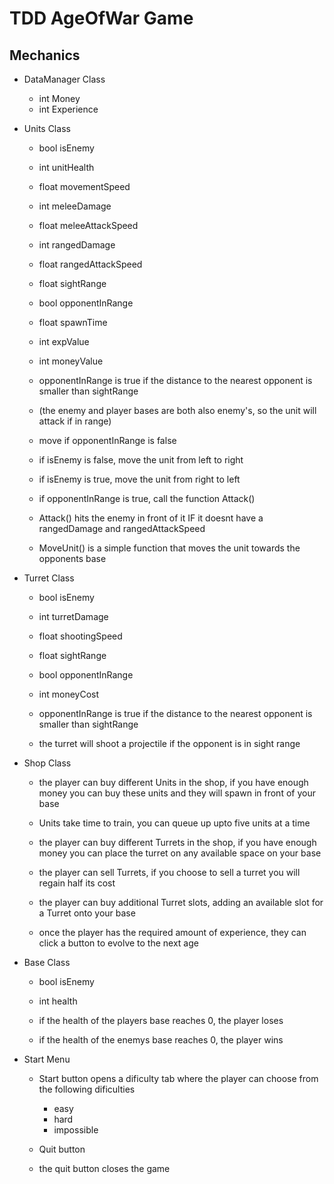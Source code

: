 ﻿# TDD AgeOfWar Game 

## Mechanics
- DataManager Class
    - int Money
    - int Experience


- Units Class
    - bool isEnemy
    - int unitHealth
    - float movementSpeed
    - int meleeDamage
    - float meleeAttackSpeed
    - int rangedDamage
    - float rangedAttackSpeed
    - float sightRange
    - bool opponentInRange
    - float spawnTime

    - int expValue
    - int moneyValue

    - opponentInRange is true if the distance to the nearest opponent is smaller than sightRange
    - (the enemy and player bases are both also enemy's, so the unit will attack if in range)

    - move if opponentInRange is false
    - if isEnemy is false, move the unit from left to right
    - if isEnemy is true, move the unit from right to left

    - if opponentInRange is true, call the function Attack()
    - Attack() hits the enemy in front of it IF it doesnt have a rangedDamage and rangedAttackSpeed

    - MoveUnit() is a simple function that moves the unit towards the opponents base

- Turret Class
    - bool isEnemy
    - int turretDamage
    - float shootingSpeed
    - float sightRange
    - bool opponentInRange

    - int moneyCost

    - opponentInRange is true if the distance to the nearest opponent is smaller than sightRange

    - the turret will shoot a projectile if the opponent is in sight range

- Shop Class
    - the player can buy different Units in the shop, if you have enough money you can buy these units and they will spawn in front of your base
    - Units take time to train, you can queue up upto five units at a time

    - the player can buy different Turrets in the shop, if you have enough money you can place the turret on any available space on your base
    - the player can sell Turrets, if you choose to sell a turret you will regain half its cost
    - the player can buy additional Turret slots, adding an available slot for a Turret onto your base

    - once the player has the required amount of experience, they can click a button to evolve to the next age

- Base Class
    - bool isEnemy
    - int health

    - if the health of the players base reaches 0, the player loses
    - if the health of the enemys base reaches 0, the player wins

- Start Menu
    - Start button opens a dificulty tab where the player can choose from the following dificulties
        - easy
        - hard
        - impossible

    - Quit button
    - the quit button closes the game
